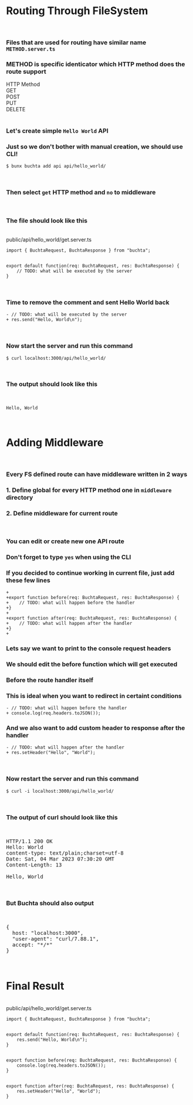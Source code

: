 # Routing Through FileSystem

<br>

### Files that are used for routing have similar name `METHOD.server.ts`

### METHOD is specific identicator which HTTP method does the route support

<div class="mt-2.5 mb-2.5">
    <div class="flex flex-row border items-center border-black">
        <div class="docs-list-base w-[100%]">HTTP Method</div>
    </div>
    <div class="flex flex-row border items-center border-black">
        <div class="font-bold p-2.5 w-[100%] border-r border-black bg-primary-hover">GET</div>
    </div>
    <div class="flex flex-row border items-center border-black">
        <div class="font-bold p-2.5 w-[100%] border-r border-black bg-primary-hover">POST</div>
    </div>
    <div class="flex flex-row border items-center border-black">
        <div class="font-bold p-2.5 w-[100%] border-r border-black bg-primary-hover">PUT</div>
    </div><div class="flex flex-row border items-center border-black">
        <div class="font-bold p-2.5 w-[100%] border-r border-black bg-primary-hover">DELETE</div>
    </div>
</div>

<br>

### Let's create simple `Hello World` API
### Just so we don't bother with manual creation, we should use CLI!

<pre class="language-shell bg-black rounded-md mt-5 bg-opacity-40">
<code>$ bunx buchta add api api/hello_world/</code></pre>
<br>

### Then select `get` HTTP method and `no` to middleware

<br>

### The file should look like this

<br>

<div class="docs-notebook">
    <div class="notebook-top">
        <div class="notebook-top-active">public/api/hello_world/get.server.ts</div>
    </div>
    <div class="notebook-parts">
        <div>
            <pre class="javascript bg-black rounded-md mt-5 bg-opacity-40"><code>import { BuchtaRequest, BuchtaResponse } from "buchta";
<br>
export default function(req: BuchtaRequest, res: BuchtaResponse) {
    // TODO: what will be executed by the server
}
</code></pre>
        </div>
    </div>
</div>

<br>

### Time to remove the comment and sent Hello World back

<pre class="diff bg-black rounded-md mt-5 bg-opacity-40"><code>- // TODO: what will be executed by the server
+ res.send("Hello, World\n");</code></pre>

<br>

### Now start the server and run this command

<pre class="language-shell bg-black rounded-md mt-5 bg-opacity-40"><code>$ curl localhost:3000/api/hello_world/</code></pre>

<br>

### The output should look like this

<br>

`Hello, World`

<br>

# Adding Middleware

<br>

### Every FS defined route can have middleware written in 2 ways
### 1. Define global for every HTTP method one in `middleware` directory
### 2. Define middleware for current route

<br>

### You can edit or create new one API route
### Don't forget to type `yes` when using the CLI

### If you decided to continue working in current file, just add these few lines

<pre class="diff bg-black rounded-md mt-5 bg-opacity-40"><code>+
+export function before(req: BuchtaRequest, res: BuchtaResponse) {
+    // TODO: what will happen before the handler
+}
+
+export function after(req: BuchtaRequest, res: BuchtaResponse) {
+    // TODO: what will happen after the handler
+}
+</code></pre>

### Lets say we want to print to the console request headers
### We should edit the before function which will get executed
### Before the route handler itself
### This is ideal when you want to redirect in certaint conditions

<pre class="diff bg-black rounded-md mt-5 bg-opacity-40"><code>- // TODO: what will happen before the handler
+ console.log(req.headers.toJSON());</code></pre>

### And we also want to add custom header to response after the handler

<pre class="diff bg-black rounded-md mt-5 bg-opacity-40"><code>- // TODO: what will happen after the handler
+ res.setHeader("Hello", "World");</code></pre>

<br>

### Now restart the server and run this command

<pre class="language-shell bg-black rounded-md mt-5 bg-opacity-40"><code>$ curl -i localhost:3000/api/hello_world/</code></pre>
<br>

### The output of curl should look like this

<br>

<pre>
HTTP/1.1 200 OK
Hello: World
content-type: text/plain;charset=utf-8
Date: Sat, 04 Mar 2023 07:30:20 GMT
Content-Length: 13

Hello, World
</pre>

<br>

### But Buchta should also output

<br>

<pre>
{
  host: "localhost:3000",
  "user-agent": "curl/7.88.1",
  accept: "*/*"
}
</pre>

<br>

# Final Result

<br>

<div class="docs-notebook">
    <div class="notebook-top">
        <div class="notebook-top-active">public/api/hello_world/get.server.ts</div>
    </div>
    <div class="notebook-parts">
        <div>
            <pre class="javascript bg-black rounded-md mt-5 bg-opacity-40"><code>import { BuchtaRequest, BuchtaResponse } from "buchta";
<br>
export default function(req: BuchtaRequest, res: BuchtaResponse) {
    res.send("Hello, World\n");
}
<br>
export function before(req: BuchtaRequest, res: BuchtaResponse) {
    console.log(req.headers.toJSON());
}
<br>
export function after(req: BuchtaRequest, res: BuchtaResponse) {
    res.setHeader("Hello", "World");
}</code></pre>
        </div>
    </div>
</div>

<br>
